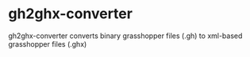 # gh2ghx-converter
gh2ghx-converter converts binary grasshopper files (.gh) to xml-based grasshopper files (.ghx) 
